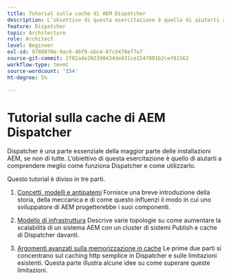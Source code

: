 ```yaml
---
title: Tutorial sulla cache di AEM Dispatcher
description: L’obiettivo di questa esercitazione è quello di aiutarti a comprendere meglio come funziona Dispatcher e come utilizzarlo.
feature: Dispatcher
topic: Architecture
role: Architect
level: Beginner
exl-id: 9780870e-9ac6-46f9-abc4-87c9470ef7e7
source-git-commit: 2f02a4e202390434de831ce1547001b2cef01562
workflow-type: tm+mt
source-wordcount: '154'
ht-degree: 5%

---
```


# Tutorial sulla cache di AEM Dispatcher

Dispatcher è una parte essenziale della maggior parte delle installazioni AEM, se non di tutte. L’obiettivo di questa esercitazione è quello di aiutarti a comprendere meglio come funziona Dispatcher e come utilizzarlo.

Questo tutorial è diviso in tre parti.

1. [Concetti, modelli e antipatemi](chapter-1.md)
Fornisce una breve introduzione della storia, della meccanica e di come questo influenzi il modo in cui uno sviluppatore di AEM progetterebbe i suoi componenti.

1. [Modello di infrastruttura](chapter-2.md)
Descrive varie topologie su come aumentare la scalabilità di un sistema AEM con un cluster di sistemi Publish e cache di Dispatcher davanti.

1. [Argomenti avanzati sulla memorizzazione in cache](chapter-3.md)
Le prime due parti si concentrano sul caching http semplice in Dispatcher e sulle limitazioni esistenti. Questa parte illustra alcune idee su come superare queste limitazioni.
